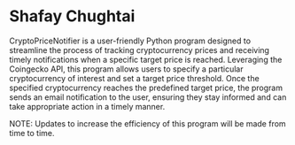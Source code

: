 # Shafay Chughtai
CryptoPriceNotifier is a user-friendly Python program designed to streamline the process of tracking cryptocurrency prices and receiving timely notifications when a specific target price is reached. Leveraging the Coingecko API, this program allows users to specify a particular cryptocurrency of interest and set a target price threshold. Once the specified cryptocurrency reaches the predefined target price, the program sends an email notification to the user, ensuring they stay informed and can take appropriate action in a timely manner.

NOTE: Updates to increase the efficiency of this program will be made from time to time.
